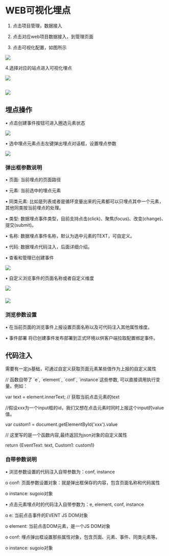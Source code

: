 # WEB可视化埋点

1. 点击项目管理，数据接入

2. 点击对应web项目数据接入，到管理页面

3. 点击可视化配置，如图所示

![](/assets/ksh/1.png)

4.选择对应的站点进入可视化埋点

![](/assets/ksh/2.png)

## ![](/assets/ksh/3.png)

## 埋点操作

•    点击创建事件按钮可进入圈选元素状态

![](/assets/ksh/4.png)

•    选中埋点元素点击左键弹出埋点对话框，设置埋点参数

![](/assets/ksh/5.png)

### 弹出框参数说明

•    页面: 当前埋点的页面路径

•    元素: 当前选中的埋点元素

•    同类元素: 比如是列表或者是循环变量出来的元素都可以只埋点其中一个元素，其他同类按当前埋点的处理。

•    类型: 数据埋点事件类型，目前支持点击\(click\)、聚焦\(focus\)、改变\(change\)、提交\(submit\)。

•    名称: 数据埋点事件名称，默认为选中元素的TEXT，可自定义。

•    代码: 数据埋点代码注入，后面详细介绍。

•    查看和管理已创建事件

![](/assets/ksh/6.png)

•    自定义浏览事件的页面名称或者自定义维度

![](/assets/ksh/6.png)

### ![](/assets/ksh/8.png)

### 浏览参数设置

•    在当前页面的浏览事件上报设置页面名称以及可代码注入其他属性维度。

•    事件部署 将已创建事件发布部署到正式环境以供客户端拉取配置绑定事件。

## 代码注入

需要有一定js基础，可通过自定义获取页面元素某些值作为上报的自定义属性

// 函数自带了 \`e\`, \`element\`, \`conf\`, \`instance\`这些参数, 可以直接调用执行变量。例如：

var text = element.innerText; // 获取当前点击元素的text

//假设xxx为一个input框的id，我们又想在点击元素时同时上报这个input的value值。

var custom1 = document.getElementById\('xxx'\).value

// 这里写的是一个函数内容,最终返回为json对象的自定义属性

return {EventText: text, Custom1: custom1}

### 自带参数说明

•    浏览参数设置的代码注入自带参数为：conf, instance

o    conf: 页面参数设置对象：就是弹出框保存的内容，包含页面名称和代码属性

o    instance: sugoio对象

•    点击元素埋点时的代码注入自带参数为：e, element, conf, instance

o    e: 当前点击事件的EVENT JS DOM对象

o    element: 当前点击DOM元素，是一个JS DOM对象

o    conf: 埋点弹出框设置那些属性对象，包含页面、元素、事件、同类元素等。

o    instance: sugoio对象

